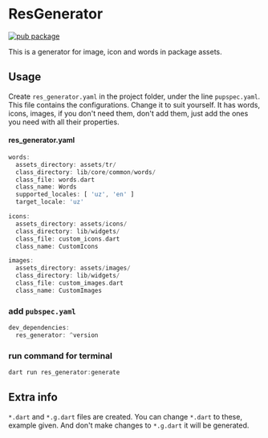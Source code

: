 # ResGenerator
<?code-excerpt path-base="example/lib"?>

[![pub package](https://img.shields.io/pub/v/res_generator.svg)](https://pub.dev/packages/res_generator)

This is a generator for image, icon and words in package assets.

## Usage

Create `res_generator.yaml` in the project folder, under the line `pupspec.yaml`. This file contains the configurations. Change it to suit yourself. It has words, icons, images, if you don't need them, don't add them, just add the ones you need with all their properties.

#### res_generator.yaml
<?code-excerpt "readme_excerpts.dart (Write)"?>
```dart
words:
  assets_directory: assets/tr/
  class_directory: lib/core/common/words/
  class_file: words.dart
  class_name: Words
  supported_locales: [ 'uz', 'en' ]
  target_locale: 'uz'

icons:
  assets_directory: assets/icons/
  class_directory: lib/widgets/
  class_file: custom_icons.dart
  class_name: CustomIcons

images:
  assets_directory: assets/images/
  class_directory: lib/widgets/
  class_file: custom_images.dart
  class_name: CustomImages
```

### add `pubspec.yaml`
<?code-excerpt "readme_excerpts.dart (Write)"?>
```dart
dev_dependencies:
  res_generator: ^version
```

### run command for terminal
<?code-excerpt "readme_excerpts.dart (Write)"?>
```dart
dart run res_generator:generate
```

## Extra info

`*.dart` and `*.g.dart` files are created.
You can change `*.dart` to these, example given. And don't make changes to `*.g.dart` it will be generated.